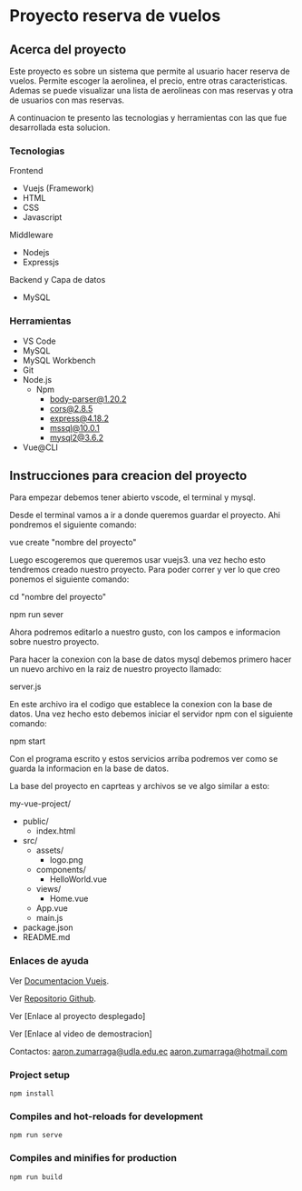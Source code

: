 # Proyecto reserva de vuelos

## Acerca del proyecto
Este proyecto es sobre un sistema que permite al usuario hacer reserva de vuelos. Permite escoger la aerolinea, el precio, entre otras caracteristicas. Ademas se puede visualizar una lista de aerolineas con mas reservas y otra de usuarios con mas reservas.

A continuacion te presento las tecnologias y herramientas con las que fue desarrollada esta solucion.

### Tecnologias
Frontend
- Vuejs (Framework)
- HTML
- CSS
- Javascript

Middleware 
- Nodejs
- Expressjs

Backend y Capa de datos
- MySQL

### Herramientas
- VS Code
- MySQL
- MySQL Workbench
- Git
- Node.js
    - Npm
		- body-parser@1.20.2
		- cors@2.8.5
		- express@4.18.2
		- mssql@10.0.1
	    - mysql2@3.6.2
- Vue@CLI

## Instrucciones para creacion del proyecto
Para empezar debemos tener abierto vscode, el terminal y mysql.

Desde el terminal vamos a ir a donde queremos guardar el proyecto. Ahi pondremos el siguiente comando:

vue create "nombre del proyecto"

Luego escogeremos que queremos usar vuejs3. una vez hecho esto tendremos creado nuestro proyecto. Para poder correr y ver lo que creo ponemos el siguiente comando:

cd "nombre del proyecto"

npm run sever 

Ahora podremos editarlo a nuestro gusto, con los campos e informacion sobre nuestro proyecto.

Para hacer la conexion con la base de datos mysql debemos primero hacer un nuevo archivo en la raiz de nuestro proyecto llamado:

server.js

En este archivo ira el codigo que establece la conexion con la base de datos. Una vez hecho esto debemos iniciar el servidor npm con el siguiente comando:

npm start

Con el programa escrito y estos servicios arriba podremos ver como se guarda la informacion en la base de datos.

La base del proyecto en caprteas y archivos se ve algo similar a esto:

my-vue-project/
- public/
   - index.html
- src/
   - assets/
      - logo.png
   - components/
      - HelloWorld.vue
   - views/
      - Home.vue
   - App.vue
   - main.js
- package.json
- README.md

### Enlaces de ayuda
Ver [Documentacion Vuejs](https://vuejs.org/guide/introduction.html).

Ver [Repositorio Github](https://github.com/AaronZumarraga/proyecto-core-vuelos.git).


Ver [Enlace al proyecto desplegado]


Ver [Enlace al video de demostracion]


Contactos:
aaron.zumarraga@udla.edu.ec
aaron.zumarraga@hotmail.com


### Project setup
```
npm install
```

### Compiles and hot-reloads for development
```
npm run serve
```

### Compiles and minifies for production
```
npm run build
```